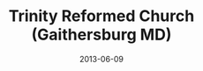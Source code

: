---
date: &id001 2013-06-09
end_date: null
location:
  address: Gaithersburg Middle School, 2 Teachers Way
  city: Gaithersburg
  state: MD
minister:
- end: null
  name: Ronald L. Beabout
  start: 2014-01-01
  type: Organizing Pastor
ministers:
- Ronald L. Beabout
name: Trinity Reformed Church
names:
- end: null
  name: Trinity Reformed Church
  start: 2013-06-09
origination_date: *id001
raw_data: 'MD

  Gaithersburg

  Trinity Reformed Church (June 9, 2013- )

  Gaithersburg Middle School, 2 Teachers Way

  Org. Pastor: Ronald L. Beabout, 2014-

  '
received_from: null
states:
- MD
status:
  active: true
  end_date: null
  reason: null
  received_from: null
  withdrawal_to: null
title: Trinity Reformed Church (Gaithersburg MD)
year_established:
- 2013

---